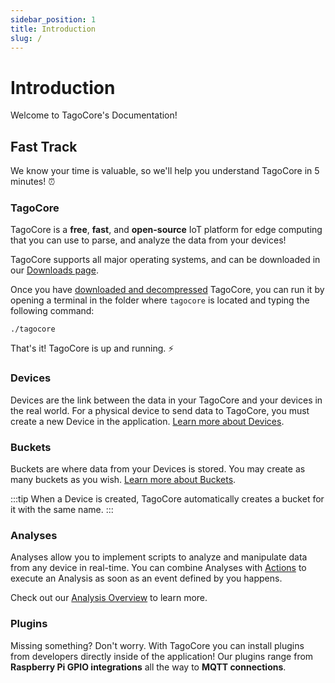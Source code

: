 ```yaml
---
sidebar_position: 1
title: Introduction
slug: /
---
```


# Introduction

Welcome to TagoCore's Documentation!

## Fast Track

We know your time is valuable, so we'll help you understand TagoCore in 5 minutes! ⏰

### TagoCore

TagoCore is a **free**, **fast**, and **open-source** IoT platform for edge computing that you can use to parse, and analyze the data from your devices!

TagoCore supports all major operating systems, and can be downloaded in our [Downloads page](https://tagocore.com/download).

Once you have [downloaded and decompressed](/download) TagoCore, you can run it by opening a terminal in the folder where `tagocore` is located and typing the following command:

```shell
./tagocore
```

That's it! TagoCore is up and running. ⚡

### Devices

Devices are the link between the data in your TagoCore and your devices in the real world. For a physical device to send data to TagoCore, you must create a new Device in the application. [Learn more about Devices](/device).

### Buckets

Buckets are where data from your Devices is stored. You may create as many buckets as you wish. [Learn more about Buckets](/bucket).

:::tip
When a Device is created, TagoCore automatically creates a bucket for it with the same name.
:::



### Analyses

Analyses allow you to implement scripts to analyze and manipulate data from any device in real-time. You can combine Analyses with [Actions](/action) to execute an Analysis as soon as an event defined by you happens.

Check out our [Analysis Overview](/analysis) to learn more.

### Plugins

Missing something? Don't worry. With TagoCore you can install plugins from developers directly inside of the application! Our plugins range from **Raspberry Pi GPIO integrations** all the way to **MQTT connections**.

<!-- And if you didn't find what you were looking for in the Plugin Store, you can [create your very own Plugin](/plugins/create) by using our powerful TagoCore SDK. -->
